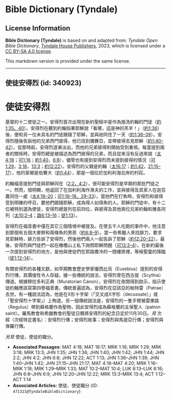 # Bible Dictionary (Tyndale)

## License Information

**Bible Dictionary (Tyndale)** is based on and adapted from: _Tyndale Open Bible Dictionary_, [Tyndale House Publishers](https://tyndaleopenresources.com/), 2023, which is licensed under a [CC BY-SA 4.0 license](https://creativecommons.org/licenses/by-sa/4.0/legalcode.en).

This markdown version is provided under the same license.



--------------------------------

## 使徒安得烈 (id: 340923)

使徒安得烈
=====

基督的十二使徒之一。安得烈首次出現在新約聖經中是作為施洗約翰的門徒（[約1:35、40](https://ref.ly/John1:35)）。安得烈在聽到約翰指著耶穌說「看哪，這是神的羔羊！」（[約1:36](https://ref.ly/John1:36)）後，便和另一位未具名的門徒跟隨了耶穌，並與祂同住了一天（[約1:36–39](https://ref.ly/John1:36-John1:39)）。安得烈隨後告訴他的兄弟西門彼得，他已找到彌賽亞，並帶彼得去見耶穌（[約1:40–42](https://ref.ly/John1:40-John1:42)）。從那時起，安得烈逐漸淡出，而他的兄弟彼得則開始受到重視。每當提到兩者的關係時，安得烈總是被描述為西門彼得的兄弟，而且從來沒有反過來說（[太4:18](https://ref.ly/Matt4:18)；[可1:16](https://ref.ly/Mark1:16)；[約1:40](https://ref.ly/John1:40)，[6:8](https://ref.ly/John6:8)），儘管也有提到安得烈而未提到彼得的情況（[可1:29](https://ref.ly/Mark1:29)，[3:18](https://ref.ly/Mark3:18)，[13:3](https://ref.ly/Mark13:3)；[約12:22](https://ref.ly/John12:22)）。安得烈的父親是約翰（[太16:17](https://ref.ly/Matt16:17)；[約1:42](https://ref.ly/John1:42)，[21:15–17](https://ref.ly/John21:15-John21:17)），他的家鄉是伯賽大（[約1:44](https://ref.ly/John1:44)），那是一個位於加利利海北岸的村莊。

約翰福音提到門徒與耶穌同在（[2:2，](https://ref.ly/John2:2)[4:2](https://ref.ly/John4:2)），很可能安得烈是早期的那批門徒之一。然而，很明顯，他返回了在加利利海作漁夫的工作，並與彼得及其家人在迦百農同住一處（[太4:18–20](https://ref.ly/Matt4:18-Matt4:20)；[可1:16–18、29–33](https://ref.ly/Mark1:16-Mark1:18)）。當他們在打魚時，安得烈和彼得受到明確的呼召，要他們跟隨耶穌，成為得人如得魚的人。耶穌的門徒中，有十二位被特別選為使徒，安得烈總是列在前四位，與彼得及其他兩位兄弟約翰和雅各同列（[太10:2–4](https://ref.ly/Matt10:2-Matt10:4)；[路6:13–16](https://ref.ly/Luke6:13-Luke6:16)；[徒1:13](https://ref.ly/Acts1:13)）。

安得烈在福音書中僅在其它三個情境中被提及。在使五千人吃飽的事件中，他注意到那個有五個大麥餅和兩條魚的男孩（[約6:8–9](https://ref.ly/John6:8-John6:9)）。當一些希臘人來找腓力，要求見耶穌時，腓力告訴了安得烈，然後他們兩人一起告訴了耶穌（[約12:20–22](https://ref.ly/John12:20-John12:22)）。最後，安得烈與門徒們一起在橄欖山上私下詢問耶穌問題（[可13:3–4](https://ref.ly/Mark13:3-Mark13:4)）。在新約最後一次提到安得烈的地方，是他與使徒們在耶路撒冷的一間樓房裡，等候聖靈的降臨（[徒1:12–14](https://ref.ly/Acts1:12-Acts1:14)）。

有關安得烈的各種文獻，如早期教會歷史學家優西比烏（Eusebius）提到的安得烈行傳，其價值性令人存疑。據一些傳統的說法，安得烈曾在西古提（Scythia）傳道。根據穆拉多利正典（Muratorian Canon），安得烈在夜間得到啟示，指示使徒約翰應該寫第四卷福音書。傳統普遍認為，安得烈在亞該亞的帕特雷（Patrae）去世。有一種說法認為，他是在X形十字架（「交叉成X字形〔decussate〕」或「聖安得烈十字架」）上殉道。另一個傳統說法是，安得烈的一隻手臂被雷果路（Regulus）帶到蘇格蘭作為聖物，因此安得烈成為蘇格蘭的主保聖人（patron saint）。羅馬教會和希臘教會的聖徒日曆將安得烈的紀念日定於11月30日。*見* 次經（次經特定書名）：安得烈行傳；安得烈故事；安得烈與馬提亞行傳；安得烈與保羅行傳。

*另見* 使徒，使徒的職分。

* **Associated Passages:** MAT 4:18; MAT 16:17; MRK 1:16; MRK 1:29; MRK 3:18; MRK 13:3; JHN 1:35; JHN 1:36; JHN 1:40; JHN 1:42; JHN 1:44; JHN 2:2; JHN 4:2; JHN 6:8; JHN 12:22; ACT 1:13; JHN 1:36–JHN 1:39; JHN 1:40–JHN 1:42; JHN 21:15–JHN 21:17; MAT 4:18–MAT 4:20; MRK 1:16–MRK 1:18; MRK 1:29–MRK 1:33; MAT 10:2–MAT 10:4; LUK 6:13–LUK 6:16; JHN 6:8–JHN 6:9; JHN 12:20–JHN 12:22; MRK 13:3–MRK 13:4; ACT 1:12–ACT 1:14
* **Associated Articles:** 使徒、使徒職分 (ID: `471321@TyndaleBibleDictionary`)

